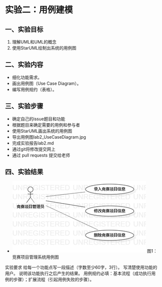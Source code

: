 # 实验二：用例建模


 ## 一、实验目标

 1. 理解UML和UML的概念
 2. 使用StarUML绘制出系统的用例图
 

 ## 二、实验内容

 - 细化功能需求。
 - 画出用例图（Use Case Diagram）。
 - 编写用例规约（表格）。
 

 ## 三、实验步骤

 - 确定自己的issue题目和功能
 - 根据题目来确定需要的用例和参与者
 - 使用StarUML画出系统的用例图
 - 导出用例图lab2_UseCaseDiagram.jpg
 - 完成实验报告lab2.md
 - 通过git将修改提交网上
 - 通过 pull requests 提交给老师

 ## 四、实验结果
 - ![竞赛项目管理系统用例图](./lab2_UseCaseDiagram.jpg)  图1：竞赛项目管理系统用例图
 


实验要求
给每一个功能点写一段描述（字数至少60字，3行）。
写清楚使用功能的用户。
说明该功能执行之后产生的结果。
用例规约必填：基本流程（成功执行用例的步骤）；扩展流程（引起用例失败的步骤）。
